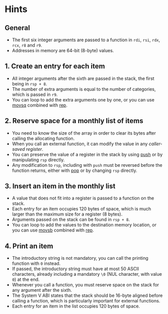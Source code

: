 # Hints

## General

- The first six integer arguments are passed to a function in `rdi`, `rsi`, `rdx`, `rcx`, `r8` and `r9`.
- Addresses in memory are 64-bit (8-byte) values.

## 1. Create an entry for each item

- All integer arguments after the sixth are passed in the stack, the first being in `rsp + 8`.
- The number of extra arguments is equal to the number of categories, which is passed in `r9`.
- You can loop to add the extra arguments one by one, or you can use [movsq][movs] combined with [rep][rep].

## 2. Reserve space for a monthly list of items

- You need to know the size of the array in order to clear its bytes after calling the allocating function.
- When you call an external function, it can modify the value in any _caller-saved register_.
- You can preserve the value of a register in the stack by using [push][push] or by manipulating `rsp` directly.
- Any modification to `rsp`, including with `push` must be reversed before the function returns, either with [pop][pop] or by changing `rsp` directly.

## 3. Insert an item in the monthly list

- A value that does not fit into a register is passed to a function on the stack.
- Each entry for an item occupies 120 bytes of space, which is much larger than the maximum size for a register (8 bytes).
- Arguments passed on the stack can be found in `rsp + 8`.
- You can loop to add the values to the destination memory location, or you can use [movsb][movs] combined with [rep][rep].

## 4. Print an item

- The introductory string is not mandatory, you can call the printing function with `0` instead.
- If passed, the introductory string must have at most 50 ASCII characters, already including a mandatory `\0` (NUL character, with value `0`) at the end.
- Whenever you call a function, you must reserve space on the stack for any argument after the sixth.
- The System V ABI states that the stack should be 16-byte aligned before calling a function, which is particularly important for external functions.
- Each entry for an item in the list occupies 120 bytes of space.

[movs]: https://www.felixcloutier.com/x86/movs:movsb:movsw:movsd:movsq
[rep]: https://www.felixcloutier.com/x86/rep:repe:repz:repne:repnz
[push]: https://www.felixcloutier.com/x86/push
[pop]: https://www.felixcloutier.com/x86/pop
